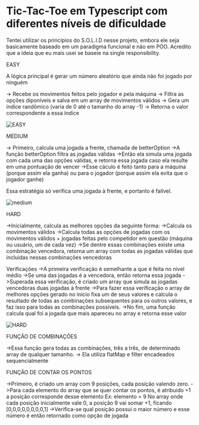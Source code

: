 # Tic-Tac-Toe em Typescript com diferentes níveis de dificuldade

Tentei utilizar os princípios do S.O.L.I.D nesse projeto, embora ele seja basicamente baseado em um paradigma funcional e não em POO.
Acredito que a ideia que eu mais usei se baseie na single responsibility.

EASY

A lógica principal é gerar um número aleatório que ainda não foi jogado por ninguém

-> Recebe os movimentos feitos pelo jogador e pela máquina
-> Filtra as opções diponíveis e salva em um array de movimentos válidos
-> Gera um indice randômico (varia de 0 até o tamanho do array -1)
-> Retorna o valor correspondente a essa índice

![EASY](https://user-images.githubusercontent.com/92919925/179904742-692c6dda-9ea7-49ec-a14b-eb32c820271f.png)

MEDIUM

-> Primeiro, calcula uma jogada a frente, chamada de betterOption
->A função betterOption filtra as jogadas válidas
->Então ela simula uma jogada com cada uma das opções válidas, e retorna essa jogada caso ela resulte em uma pontuação de vencer
->Esse cáculo é feito tanto para a máquina (porque assim ela ganha) ou para o jogador (porque assim ela evita que o jogador ganhe)

Essa estratégia só verifica uma jogada à frente, e portanto é falível. 

![medium](https://user-images.githubusercontent.com/92919925/179906557-39214c19-7222-4f17-901d-8cf530ca6b85.png)


HARD

->Inicialmente, calcula as melhores opções da seguinte forma:
->Calcula os movimentos válidos
->Calcula todas as opções de jogadas com os movimentos válidos + jogadas feitas pelo competidor em questão (máquina ou usuário, um de cada vez)
->Se dentre essas combinações existe uma combinação vencedora, retorna um array com todas as jogadas válidas que incluídas nessas combinações vencedoras

Verificações
->A primeira verificação é semelhante a que é feita no nível médio
->Se uma das jogadas é a vencedora, então retorna essa jogada
->Superada essa verificação, é criado um array que simula as jogadas vencedoras duas jogadas à frente
->Para fazer essa verificação o array de melhores opções gerado no inicio fixa um de seus valores e calcula o resultado de todas as combinações subsequentes para os outros valores, e faz isso para todas as combinações possíveis.
->No fim, uma função calcula qual foi a jogada que mais apareceu no array e retorna esse valor

![HARD](https://user-images.githubusercontent.com/92919925/179909917-e0c58000-5192-41d7-99ca-81b52a170f2e.png)

FUNÇÃO DE COMBINAÇÕES

->Essa função gera todas as combinações, três a três, de determinado array de qualquer tamanho.
-> Ela utiliza flatMap e filter encadeados sequencialmente

FUNÇÃO DE CONTAR OS PONTOS

->Primeiro, é criado um array com 9 posições, cada posição valendo zero.
->Para cada elemento do array que se quer contar os pontos, é atribuido +1 a posição corresponde desse elemento
Ex: elemento = 9
No array onde cada posição inicialmente vale 0, a posição 9 vai somar +1, ficando [0,0,0,0,0,0,0,0,1]
->Verifica-se qual posição possui o maior número e esse número é então retornado como opção de jogada



